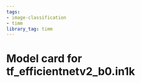 ```yaml
---
tags:
- image-classification
- timm
library_tag: timm
---
```

# Model card for tf_efficientnetv2_b0.in1k